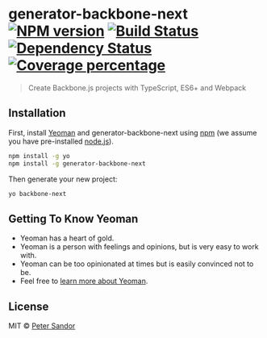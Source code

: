 # generator-backbone-next [![NPM version][npm-image]][npm-url] [![Build Status][travis-image]][travis-url] [![Dependency Status][daviddm-image]][daviddm-url] [![Coverage percentage][coveralls-image]][coveralls-url]
> Create Backbone.js projects with TypeScript, ES6+ and Webpack

## Installation

First, install [Yeoman](http://yeoman.io) and generator-backbone-next using [npm](https://www.npmjs.com/) (we assume you have pre-installed [node.js](https://nodejs.org/)).

```bash
npm install -g yo
npm install -g generator-backbone-next
```

Then generate your new project:

```bash
yo backbone-next
```

## Getting To Know Yeoman

 * Yeoman has a heart of gold.
 * Yeoman is a person with feelings and opinions, but is very easy to work with.
 * Yeoman can be too opinionated at times but is easily convinced not to be.
 * Feel free to [learn more about Yeoman](http://yeoman.io/).

## License

MIT © [Peter Sandor](https://petersandor.name)


[npm-image]: https://badge.fury.io/js/generator-backbone-next.svg
[npm-url]: https://npmjs.org/package/generator-backbone-next
[travis-image]: https://travis-ci.org/petersandor/generator-backbone-next.svg?branch=master
[travis-url]: https://travis-ci.org/petersandor/generator-backbone-next
[daviddm-image]: https://david-dm.org/petersandor/generator-backbone-next.svg?theme=shields.io
[daviddm-url]: https://david-dm.org/petersandor/generator-backbone-next
[coveralls-image]: https://coveralls.io/repos/petersandor/generator-backbone-next/badge.svg
[coveralls-url]: https://coveralls.io/r/petersandor/generator-backbone-next

